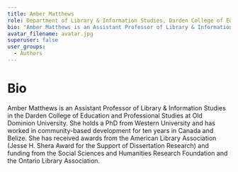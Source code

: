 ```yaml
---
title: Amber Matthews
role: Department of Library & Information Studies, Darden College of Education and Professional Studies at Old Dominion University
bio: "Amber Matthews is an Assistant Professor of Library & Information Studies in the Darden College of Education and Professional Studies at Old Dominion University. She holds a PhD from Western University and has worked in community-based development for ten years in Canada and Belize. She has received awards from the American Library Association (Jesse H. Shera Award for the Support of Dissertation Research) and funding from the Social Sciences and Humanities Research Foundation and the Ontario Library Association."
avatar_filename: avatar.jpg
superuser: false
user_groups:
  - Authors
---
```


# Bio
Amber Matthews is an Assistant Professor of Library & Information Studies in the Darden College of Education and Professional Studies at Old Dominion University. She holds a PhD from Western University and has worked in community-based development for ten years in Canada and Belize. She has received awards from the American Library Association (Jesse H. Shera Award for the Support of Dissertation Research) and funding from the Social Sciences and Humanities Research Foundation and the Ontario Library Association.

